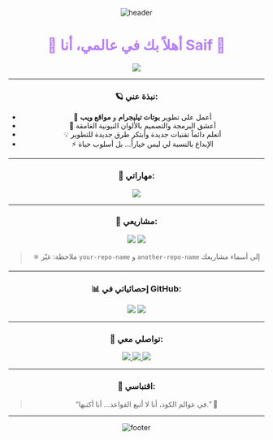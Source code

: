 <!-- 🌌 تصميم README فضائي أنيق لـ Saif -->
<div align="center">

![header](https://i.ibb.co/GnTG9y0/space-bg.gif)

<h1 style="color:#B57CFF;">👾 أهلاً بك في عالمي، أنا Saif 👾</h1>

<p>
  <img src="https://readme-typing-svg.herokuapp.com?font=Orbitron&size=27&duration=3500&color=B57CFF&center=true&vCenter=true&width=600&lines=مبرمج+بايثون+🐍;مطور+بوتات+تيليجرام+🤖;مصمم+واجهات+ويب+💻;استكشف+عوالم+الكود+معي+🚀">
</p>

---

### 🪐 نبذة عني:
- 🔭 أعمل على تطوير **بوتات تيليجرام** و **مواقع ويب**
- 🌌 أعشق البرمجة والتصميم بالألوان النيونية الغامقة
- 💡 أتعلم دائماً تقنيات جديدة وأبتكر طرق جديدة للتطوير
- ⚡ الإبداع بالنسبة لي ليس خياراً… بل أسلوب حياة

---

### 🌈 مهاراتي:
<p align="center">
  <img src="https://skillicons.dev/icons?i=python,php,html,css,js,github,vscode,linux,telegram" />
</p>

---

### 🚀 مشاريعي:
<p align="center">
  <img src="https://github-readme-stats.vercel.app/api/pin/?username=9v3&repo=your-repo-name&theme=tokyonight&hide_border=true" />
  <img src="https://github-readme-stats.vercel.app/api/pin/?username=9v3&repo=another-repo-name&theme=tokyonight&hide_border=true" />
</p>

> ✳️ ملاحظة: غيّر `your-repo-name` و `another-repo-name` إلى أسماء مشاريعك

---

### 📊 إحصائياتي في GitHub:
<p align="center">
  <img src="https://github-readme-stats.vercel.app/api?username=9v3&show_icons=true&theme=tokyonight&hide_border=true" />
  <img src="https://github-readme-streak-stats.herokuapp.com/?user=9v3&theme=tokyonight&hide_border=true" />
</p>

---

### 🌌 تواصلي معي:
<p align="center">
  <a href="https://t.me/rssns">
    <img src="https://img.shields.io/badge/Telegram-5A00FF?style=for-the-badge&logo=telegram&logoColor=white" />
  </a>
  <a href="mailto:s_if@usa.com">
    <img src="https://img.shields.io/badge/Email-BF00FF?style=for-the-badge&logo=gmail&logoColor=white" />
  </a>
  <a href="https://instagram.com/w_.dg">
    <img src="https://img.shields.io/badge/Instagram-FF5FFF?style=for-the-badge&logo=instagram&logoColor=white" />
  </a>
</p>

---

### 💬 اقتباسي:
> “في عوالم الكود، أنا لا أتبع القواعد… أنا أكتبها.” 🚀

---

![footer](https://capsule-render.vercel.app/api?type=waving&color=0:8A2BE2,100:B57CFF&height=120&section=footer&text=Saif%20⚡%20Universe&fontSize=35&fontColor=ffffff)

</div>
